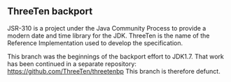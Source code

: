 ## ThreeTen backport

JSR-310 is a project under the Java Community Process to provide
a modern date and time library for the JDK. ThreeTen is the name
of the Reference Implementation used to develop the specification.

This branch was the beginnings of the backport effort to JDK1.7.
That work has been continued in a separate repository:
 https://github.com/ThreeTen/threetenbp
This branch is therefore defunct.
